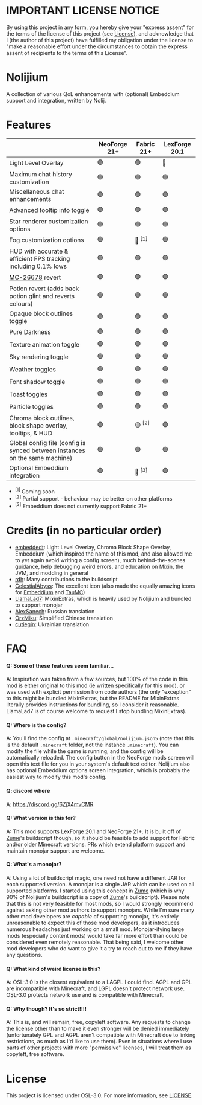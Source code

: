 # IMPORTANT LICENSE NOTICE

By using this project in any form, you hereby give your "express assent" for the terms of the license of this project (see [License](#license)), and acknowledge that I (the author of this project) have fulfilled my obligation under the license to "make a reasonable effort under the circumstances to obtain the express assent of recipients to the terms of this License".

# Nolijium

A collection of various QoL enhancements with (optional) Embeddium support and integration, written by Nolij.

# Features

|                                                                             | NeoForge 21+   | Fabric 21+                     | LexForge 20.1  |
|-----------------------------------------------------------------------------|----------------|--------------------------------|----------------|
| Light Level Overlay                                                         | :green_circle: | :green_circle:                 | :red_circle:   |
| Maximum chat history customization                                          | :green_circle: | :green_circle:                 | :green_circle: |
| Miscellaneous chat enhancements                                             | :green_circle: | :green_circle:                 | :green_circle: |
| Advanced tooltip info toggle                                                | :green_circle: | :green_circle:                 | :green_circle: |
| Star renderer customization options                                         | :green_circle: | :green_circle:                 | :green_circle: |
| Fog customization options                                                   | :green_circle: | :red_circle: <sup>[1]</sup>    | :green_circle: |
| HUD with accurate & efficient FPS tracking including 0.1% lows              | :green_circle: | :green_circle:                 | :green_circle: |
| [MC-26678](https://bugs.mojang.com/browse/MC-26678) revert                  | :green_circle: | :green_circle:                 | :green_circle: |
| Potion revert (adds back potion glint and reverts colours)                  | :green_circle: | :green_circle:                 | :green_circle: |
| Opaque block outlines toggle                                                | :green_circle: | :green_circle:                 | :green_circle: |
| Pure Darkness                                                               | :green_circle: | :green_circle:                 | :green_circle: |
| Texture animation toggle                                                    | :green_circle: | :green_circle:                 | :green_circle: |
| Sky rendering toggle                                                        | :green_circle: | :green_circle:                 | :green_circle: |
| Weather toggles                                                             | :green_circle: | :green_circle:                 | :green_circle: |
| Font shadow toggle                                                          | :green_circle: | :green_circle:                 | :green_circle: |
| Toast toggles                                                               | :green_circle: | :green_circle:                 | :green_circle: |
| Particle toggles                                                            | :green_circle: | :green_circle:                 | :green_circle: |
| Chroma block outlines, block shape overlay, tooltips, & HUD                 | :green_circle: | :yellow_circle: <sup>[2]</sup> | :green_circle: |
| Global config file (config is synced between instances on the same machine) | :green_circle: | :green_circle:                 | :green_circle: |
| Optional Embeddium integration                                              | :green_circle: | :red_circle: <sup>[3]</sup>    | :green_circle: |

- <sup>[1]</sup> Coming soon
- <sup>[2]</sup> Partial support - behaviour may be better on other platforms
- <sup>[3]</sup> Embeddium does not currently support Fabric 21+

# Credits (in no particular order)

- [embeddedt](https://github.com/embeddedt): Light Level Overlay, Chroma Block Shape Overlay, Embeddium (which inspired the name of this mod, and also allowed me to yet again avoid writing a config screen), much behind-the-scenes guidance, help debugging weird errors, and education on Mixin, the JVM, and modding in general
- [rdh](https://github.com/rhysdh540): Many contributions to the buildscript
- [CelestialAbyss](https://github.com/CelestialAbyss): The excellent icon (also made the equally amazing icons for [Embeddium](https://github.com/embeddedt/embeddium) and [TauMC](https://github.com/TauMC))
- [LlamaLad7](https://github.com/LlamaLad7): MixinExtras, which is heavily used by Nolijium and bundled to support monojar
- [AlexSanech](https://github.com/Alexander317): Russian translation
- [OrzMiku](https://github.com/OrzMiku): Simplified Chinese translation
- [cutiegin](https://github.com/cutiegin): Ukrainian translation

# FAQ

#### Q: Some of these features seem familiar...

A: Inspiration was taken from a few sources, but 100% of the code in this mod is either original to this mod (ie written specifically for this mod), or was used with explicit permission from code authors (the only "exception" to this might be bundled MixinExtras, but the README for MixinExtras literally provides instructions for bundling, so I consider it reasonable. LlamaLad7 is of course welcome to request I stop bundling MixinExtras).

#### Q: Where is the config?

A: You'll find the config at `.minecraft/global/nolijium.json5` (note that this is the default `.minecraft` folder, not the instance `.minecraft`). You can modify the file while the game is running, and the config will be automatically reloaded. The config button in the NeoForge mods screen will open this text file for you in your system's default text editor. Nolijium also has optional Embeddium options screen integration, which is probably the easiest way to modify this mod's config.

#### Q: discord where
A: https://discord.gg/6ZjX4mvCMR

#### Q: What version is this for?

A: This mod supports LexForge 20.1 and NeoForge 21+. It is built off of [Zume](https://github.com/Nolij/Zume)'s buildscript though, so it should be feasible to add support for Fabric and/or older Minecraft versions. PRs which extend platform support and maintain monojar support are welcome.

#### Q: What's a monojar?

A: Using a lot of buildscript magic, one need not have a different JAR for each supported version. A monojar is a single JAR which can be used on all supported platforms. I started using this concept in [Zume](https://github.com/Nolij/Zume) (which is why 90% of Nolijium's buildscript is a copy of [Zume](https://github.com/Nolij/Zume)'s buildscript). Please note that this is not very feasible for most mods, so I would strongly recommend against asking other mod authors to support monojars. While I'm sure many other mod developers are _capable_ of supporting monojar, it's entirely unreasonable to expect this of those mod developers, as it introduces numerous headaches just working on a small mod. Monojar-ifying large mods (especially content mods) would take far more effort than could be considered even remotely reasonable. That being said, I welcome other mod developers who do want to give it a try to reach out to me if they have any questions.

#### Q: What kind of weird license is this?

A: OSL-3.0 is the closest equivalent to a LAGPL I could find. AGPL and GPL are incompatible with Minecraft, and LGPL doesn't protect network use. OSL-3.0 protects network use and is compatible with Minecraft.

#### Q: Why though? It's so strict!!!!

A: This is, and will remain, free, copyleft software. Any requests to change the license other than to make it even stronger will be denied immediately (unfortunately GPL and AGPL aren't compatible with Minecraft due to linking restrictions, as much as I'd like to use them). Even in situations where I use parts of other projects with more "permissive" licenses, I will treat them as copyleft, free software.

# License

This project is licensed under OSL-3.0. For more information, see [LICENSE](LICENSE).
